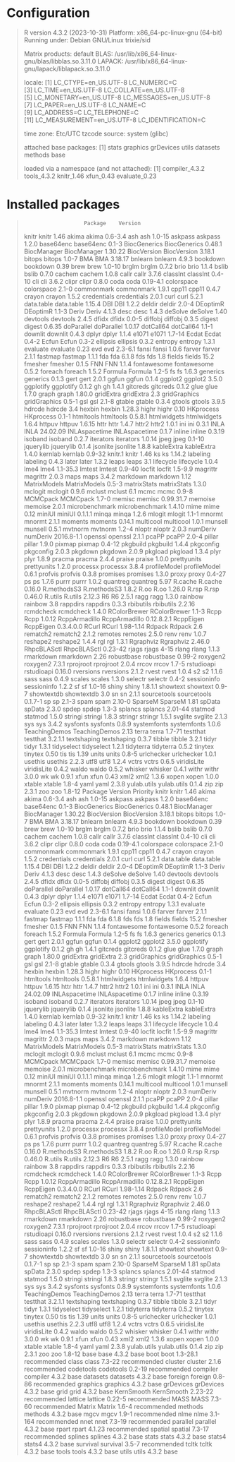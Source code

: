 # Configuration

>  R version 4.3.2 (2023-10-31)
>  Platform: x86_64-pc-linux-gnu (64-bit)
>  Running under: Debian GNU/Linux trixie/sid
>  
>  Matrix products: default
>  BLAS:   /usr/lib/x86_64-linux-gnu/blas/libblas.so.3.11.0 
>  LAPACK: /usr/lib/x86_64-linux-gnu/lapack/liblapack.so.3.11.0
>  
>  locale:
>   [1] LC_CTYPE=en_US.UTF-8       LC_NUMERIC=C              
>   [3] LC_TIME=en_US.UTF-8        LC_COLLATE=en_US.UTF-8    
>   [5] LC_MONETARY=en_US.UTF-8    LC_MESSAGES=en_US.UTF-8   
>   [7] LC_PAPER=en_US.UTF-8       LC_NAME=C                 
>   [9] LC_ADDRESS=C               LC_TELEPHONE=C            
>  [11] LC_MEASUREMENT=en_US.UTF-8 LC_IDENTIFICATION=C       
>  
>  time zone: Etc/UTC
>  tzcode source: system (glibc)
>  
>  attached base packages:
>  [1] stats     graphics  grDevices utils     datasets  methods   base     
>  
>  loaded via a namespace (and not attached):
>  [1] compiler_4.3.2 tools_4.3.2    knitr_1.46     xfun_0.43      evaluate_0.23


# Installed packages

>                        Package    Version
>  knitr                   knitr       1.46
>  akima                   akima    0.6-3.4
>  ash                       ash     1.0-15
>  askpass               askpass      1.2.0
>  base64enc           base64enc      0.1-3
>  BiocGenerics     BiocGenerics     0.48.1
>  BiocManager       BiocManager    1.30.22
>  BiocVersion       BiocVersion     3.18.1
>  bitops                 bitops      1.0-7
>  BMA                       BMA    3.18.17
>  bnlearn               bnlearn      4.9.3
>  bookdown             bookdown       0.39
>  brew                     brew     1.0-10
>  brglm                   brglm      0.7.2
>  brio                     brio      1.1.4
>  bslib                   bslib      0.7.0
>  cachem                 cachem      1.0.8
>  callr                   callr      3.7.6
>  classInt             classInt     0.4-10
>  cli                       cli      3.6.2
>  clipr                   clipr      0.8.0
>  coda                     coda   0.19-4.1
>  colorspace         colorspace      2.1-0
>  commonmark         commonmark      1.9.1
>  cpp11                   cpp11      0.4.7
>  crayon                 crayon      1.5.2
>  credentials       credentials      2.0.1
>  curl                     curl      5.2.1
>  data.table         data.table     1.15.4
>  DBI                       DBI      1.2.2
>  deldir                 deldir      2.0-4
>  DEoptimR             DEoptimR      1.1-3
>  Deriv                   Deriv      4.1.3
>  desc                     desc      1.4.3
>  deSolve               deSolve       1.40
>  devtools             devtools      2.4.5
>  dfidx                   dfidx      0.0-5
>  diffobj               diffobj      0.3.5
>  digest                 digest     0.6.35
>  doParallel         doParallel     1.0.17
>  dotCall64           dotCall64      1.1-1
>  downlit               downlit      0.4.3
>  dplyr                   dplyr      1.1.4
>  e1071                   e1071     1.7-14
>  Ecdat                   Ecdat      0.4-2
>  Ecfun                   Ecfun      0.3-2
>  ellipsis             ellipsis      0.3.2
>  entropy               entropy      1.3.1
>  evaluate             evaluate       0.23
>  evd                       evd    2.3-6.1
>  fansi                   fansi      1.0.6
>  farver                 farver      2.1.1
>  fastmap               fastmap      1.1.1
>  fda                       fda      6.1.8
>  fds                       fds        1.8
>  fields                 fields       15.2
>  fmesher               fmesher      0.1.5
>  FNN                       FNN      1.1.4
>  fontawesome       fontawesome      0.5.2
>  foreach               foreach      1.5.2
>  Formula               Formula      1.2-5
>  fs                         fs      1.6.3
>  generics             generics      0.1.3
>  gert                     gert      2.0.1
>  ggfun                   ggfun      0.1.4
>  ggplot2               ggplot2      3.5.0
>  ggplotify           ggplotify      0.1.2
>  gh                         gh      1.4.1
>  gitcreds             gitcreds      0.1.2
>  glue                     glue      1.7.0
>  graph                   graph     1.80.0
>  gridExtra           gridExtra        2.3
>  gridGraphics     gridGraphics      0.5-1
>  gsl                       gsl      2.1-8
>  gtable                 gtable      0.3.4
>  gtools                 gtools      3.9.5
>  hdrcde                 hdrcde        3.4
>  hexbin                 hexbin     1.28.3
>  highr                   highr       0.10
>  HKprocess           HKprocess      0.1-1
>  htmltools           htmltools    0.5.8.1
>  htmlwidgets       htmlwidgets      1.6.4
>  httpuv                 httpuv     1.6.15
>  httr                     httr      1.4.7
>  httr2                   httr2      1.0.1
>  ini                       ini      0.3.1
>  INLA                     INLA   24.02.09
>  INLAspacetime   INLAspacetime      0.1.7
>  inline                 inline     0.3.19
>  isoband               isoband      0.2.7
>  iterators           iterators     1.0.14
>  jpeg                     jpeg     0.1-10
>  jquerylib           jquerylib      0.1.4
>  jsonlite             jsonlite      1.8.8
>  kableExtra         kableExtra      1.4.0
>  kernlab               kernlab     0.9-32
>  knitr.1                 knitr       1.46
>  ks                         ks     1.14.2
>  labeling             labeling      0.4.3
>  later                   later      1.3.2
>  leaps                   leaps        3.1
>  lifecycle           lifecycle      1.0.4
>  lme4                     lme4   1.1-35.3
>  lmtest                 lmtest     0.9-40
>  locfit                 locfit    1.5-9.9
>  magrittr             magrittr      2.0.3
>  maps                     maps      3.4.2
>  markdown             markdown       1.12
>  MatrixModels     MatrixModels      0.5-3
>  matrixStats       matrixStats      1.3.0
>  mclogit               mclogit      0.9.6
>  mclust                 mclust        6.1
>  mcmc                     mcmc      0.9-8
>  MCMCpack             MCMCpack      1.7-0
>  memisc                 memisc  0.99.31.7
>  memoise               memoise      2.0.1
>  microbenchmark microbenchmark     1.4.10
>  mime                     mime       0.12
>  miniUI                 miniUI    0.1.1.1
>  minqa                   minqa      1.2.6
>  mlogit                 mlogit      1.1-1
>  mnormt                 mnormt      2.1.1
>  moments               moments     0.14.1
>  multicool           multicool      1.0.1
>  munsell               munsell      0.5.1
>  mvtnorm               mvtnorm      1.2-4
>  nloptr                 nloptr      2.0.3
>  numDeriv             numDeriv 2016.8-1.1
>  openssl               openssl      2.1.1
>  pcaPP                   pcaPP      2.0-4
>  pillar                 pillar      1.9.0
>  pixmap                 pixmap     0.4-12
>  pkgbuild             pkgbuild      1.4.4
>  pkgconfig           pkgconfig      2.0.3
>  pkgdown               pkgdown      2.0.9
>  pkgload               pkgload      1.3.4
>  plyr                     plyr      1.8.9
>  pracma                 pracma      2.4.4
>  praise                 praise      1.0.0
>  prettyunits       prettyunits      1.2.0
>  processx             processx      3.8.4
>  profileModel     profileModel      0.6.1
>  profvis               profvis      0.3.8
>  promises             promises      1.3.0
>  proxy                   proxy     0.4-27
>  ps                         ps      1.7.6
>  purrr                   purrr      1.0.2
>  quantreg             quantreg       5.97
>  R.cache               R.cache     0.16.0
>  R.methodsS3       R.methodsS3      1.8.2
>  R.oo                     R.oo     1.26.0
>  R.rsp                   R.rsp     0.46.0
>  R.utils               R.utils     2.12.3
>  R6                         R6      2.5.1
>  ragg                     ragg      1.3.0
>  rainbow               rainbow        3.8
>  rappdirs             rappdirs      0.3.3
>  rbibutils           rbibutils     2.2.16
>  rcmdcheck           rcmdcheck      1.4.0
>  RColorBrewer     RColorBrewer      1.1-3
>  Rcpp                     Rcpp     1.0.12
>  RcppArmadillo   RcppArmadillo 0.12.8.2.1
>  RcppEigen           RcppEigen  0.3.4.0.0
>  RCurl                   RCurl  1.98-1.14
>  Rdpack                 Rdpack        2.6
>  rematch2             rematch2      2.1.2
>  remotes               remotes      2.5.0
>  renv                     renv      1.0.7
>  reshape2             reshape2      1.4.4
>  rgl                       rgl      1.3.1
>  Rgraphviz           Rgraphviz     2.46.0
>  RhpcBLASctl       RhpcBLASctl    0.23-42
>  rjags                   rjags       4-15
>  rlang                   rlang      1.1.3
>  rmarkdown           rmarkdown       2.26
>  robustbase         robustbase     0.99-2
>  roxygen2             roxygen2      7.3.1
>  rprojroot           rprojroot      2.0.4
>  rrcov                   rrcov      1.7-5
>  rstudioapi         rstudioapi     0.16.0
>  rversions           rversions      2.1.2
>  rvest                   rvest      1.0.4
>  s2                         s2      1.1.6
>  sass                     sass      0.4.9
>  scales                 scales      1.3.0
>  selectr               selectr      0.4-2
>  sessioninfo       sessioninfo      1.2.2
>  sf                         sf     1.0-16
>  shiny                   shiny    1.8.1.1
>  showtext             showtext      0.9-7
>  showtextdb         showtextdb        3.0
>  sn                         sn      2.1.1
>  sourcetools       sourcetools    0.1.7-1
>  sp                         sp      2.1-3
>  spam                     spam     2.10-0
>  SparseM               SparseM       1.81
>  spData                 spData      2.3.0
>  spdep                   spdep      1.3-3
>  splancs               splancs    2.01-44
>  statmod               statmod      1.5.0
>  stringi               stringi      1.8.3
>  stringr               stringr      1.5.1
>  svglite               svglite      2.1.3
>  sys                       sys      3.4.2
>  sysfonts             sysfonts      0.8.9
>  systemfonts       systemfonts      1.0.6
>  TeachingDemos   TeachingDemos       2.13
>  terra                   terra     1.7-71
>  testthat             testthat    3.2.1.1
>  textshaping       textshaping      0.3.7
>  tibble                 tibble      3.2.1
>  tidyr                   tidyr      1.3.1
>  tidyselect         tidyselect      1.2.1
>  tidyterra           tidyterra      0.5.2
>  tinytex               tinytex       0.50
>  tis                       tis       1.39
>  units                   units      0.8-5
>  urlchecker         urlchecker      1.0.1
>  usethis               usethis      2.2.3
>  utf8                     utf8      1.2.4
>  vctrs                   vctrs      0.6.5
>  viridisLite       viridisLite      0.4.2
>  waldo                   waldo      0.5.2
>  whisker               whisker      0.4.1
>  withr                   withr      3.0.0
>  wk                         wk      0.9.1
>  xfun                     xfun       0.43
>  xml2                     xml2      1.3.6
>  xopen                   xopen      1.0.0
>  xtable                 xtable      1.8-4
>  yaml                     yaml      2.3.8
>  yulab.utils       yulab.utils      0.1.4
>  zip                       zip      2.3.1
>  zoo                       zoo     1.8-12
>                        Package    Version    Priority
>  knitr                   knitr       1.46        <NA>
>  akima                   akima    0.6-3.4        <NA>
>  ash                       ash     1.0-15        <NA>
>  askpass               askpass      1.2.0        <NA>
>  base64enc           base64enc      0.1-3        <NA>
>  BiocGenerics     BiocGenerics     0.48.1        <NA>
>  BiocManager       BiocManager    1.30.22        <NA>
>  BiocVersion       BiocVersion     3.18.1        <NA>
>  bitops                 bitops      1.0-7        <NA>
>  BMA                       BMA    3.18.17        <NA>
>  bnlearn               bnlearn      4.9.3        <NA>
>  bookdown             bookdown       0.39        <NA>
>  brew                     brew     1.0-10        <NA>
>  brglm                   brglm      0.7.2        <NA>
>  brio                     brio      1.1.4        <NA>
>  bslib                   bslib      0.7.0        <NA>
>  cachem                 cachem      1.0.8        <NA>
>  callr                   callr      3.7.6        <NA>
>  classInt             classInt     0.4-10        <NA>
>  cli                       cli      3.6.2        <NA>
>  clipr                   clipr      0.8.0        <NA>
>  coda                     coda   0.19-4.1        <NA>
>  colorspace         colorspace      2.1-0        <NA>
>  commonmark         commonmark      1.9.1        <NA>
>  cpp11                   cpp11      0.4.7        <NA>
>  crayon                 crayon      1.5.2        <NA>
>  credentials       credentials      2.0.1        <NA>
>  curl                     curl      5.2.1        <NA>
>  data.table         data.table     1.15.4        <NA>
>  DBI                       DBI      1.2.2        <NA>
>  deldir                 deldir      2.0-4        <NA>
>  DEoptimR             DEoptimR      1.1-3        <NA>
>  Deriv                   Deriv      4.1.3        <NA>
>  desc                     desc      1.4.3        <NA>
>  deSolve               deSolve       1.40        <NA>
>  devtools             devtools      2.4.5        <NA>
>  dfidx                   dfidx      0.0-5        <NA>
>  diffobj               diffobj      0.3.5        <NA>
>  digest                 digest     0.6.35        <NA>
>  doParallel         doParallel     1.0.17        <NA>
>  dotCall64           dotCall64      1.1-1        <NA>
>  downlit               downlit      0.4.3        <NA>
>  dplyr                   dplyr      1.1.4        <NA>
>  e1071                   e1071     1.7-14        <NA>
>  Ecdat                   Ecdat      0.4-2        <NA>
>  Ecfun                   Ecfun      0.3-2        <NA>
>  ellipsis             ellipsis      0.3.2        <NA>
>  entropy               entropy      1.3.1        <NA>
>  evaluate             evaluate       0.23        <NA>
>  evd                       evd    2.3-6.1        <NA>
>  fansi                   fansi      1.0.6        <NA>
>  farver                 farver      2.1.1        <NA>
>  fastmap               fastmap      1.1.1        <NA>
>  fda                       fda      6.1.8        <NA>
>  fds                       fds        1.8        <NA>
>  fields                 fields       15.2        <NA>
>  fmesher               fmesher      0.1.5        <NA>
>  FNN                       FNN      1.1.4        <NA>
>  fontawesome       fontawesome      0.5.2        <NA>
>  foreach               foreach      1.5.2        <NA>
>  Formula               Formula      1.2-5        <NA>
>  fs                         fs      1.6.3        <NA>
>  generics             generics      0.1.3        <NA>
>  gert                     gert      2.0.1        <NA>
>  ggfun                   ggfun      0.1.4        <NA>
>  ggplot2               ggplot2      3.5.0        <NA>
>  ggplotify           ggplotify      0.1.2        <NA>
>  gh                         gh      1.4.1        <NA>
>  gitcreds             gitcreds      0.1.2        <NA>
>  glue                     glue      1.7.0        <NA>
>  graph                   graph     1.80.0        <NA>
>  gridExtra           gridExtra        2.3        <NA>
>  gridGraphics     gridGraphics      0.5-1        <NA>
>  gsl                       gsl      2.1-8        <NA>
>  gtable                 gtable      0.3.4        <NA>
>  gtools                 gtools      3.9.5        <NA>
>  hdrcde                 hdrcde        3.4        <NA>
>  hexbin                 hexbin     1.28.3        <NA>
>  highr                   highr       0.10        <NA>
>  HKprocess           HKprocess      0.1-1        <NA>
>  htmltools           htmltools    0.5.8.1        <NA>
>  htmlwidgets       htmlwidgets      1.6.4        <NA>
>  httpuv                 httpuv     1.6.15        <NA>
>  httr                     httr      1.4.7        <NA>
>  httr2                   httr2      1.0.1        <NA>
>  ini                       ini      0.3.1        <NA>
>  INLA                     INLA   24.02.09        <NA>
>  INLAspacetime   INLAspacetime      0.1.7        <NA>
>  inline                 inline     0.3.19        <NA>
>  isoband               isoband      0.2.7        <NA>
>  iterators           iterators     1.0.14        <NA>
>  jpeg                     jpeg     0.1-10        <NA>
>  jquerylib           jquerylib      0.1.4        <NA>
>  jsonlite             jsonlite      1.8.8        <NA>
>  kableExtra         kableExtra      1.4.0        <NA>
>  kernlab               kernlab     0.9-32        <NA>
>  knitr.1                 knitr       1.46        <NA>
>  ks                         ks     1.14.2        <NA>
>  labeling             labeling      0.4.3        <NA>
>  later                   later      1.3.2        <NA>
>  leaps                   leaps        3.1        <NA>
>  lifecycle           lifecycle      1.0.4        <NA>
>  lme4                     lme4   1.1-35.3        <NA>
>  lmtest                 lmtest     0.9-40        <NA>
>  locfit                 locfit    1.5-9.9        <NA>
>  magrittr             magrittr      2.0.3        <NA>
>  maps                     maps      3.4.2        <NA>
>  markdown             markdown       1.12        <NA>
>  MatrixModels     MatrixModels      0.5-3        <NA>
>  matrixStats       matrixStats      1.3.0        <NA>
>  mclogit               mclogit      0.9.6        <NA>
>  mclust                 mclust        6.1        <NA>
>  mcmc                     mcmc      0.9-8        <NA>
>  MCMCpack             MCMCpack      1.7-0        <NA>
>  memisc                 memisc  0.99.31.7        <NA>
>  memoise               memoise      2.0.1        <NA>
>  microbenchmark microbenchmark     1.4.10        <NA>
>  mime                     mime       0.12        <NA>
>  miniUI                 miniUI    0.1.1.1        <NA>
>  minqa                   minqa      1.2.6        <NA>
>  mlogit                 mlogit      1.1-1        <NA>
>  mnormt                 mnormt      2.1.1        <NA>
>  moments               moments     0.14.1        <NA>
>  multicool           multicool      1.0.1        <NA>
>  munsell               munsell      0.5.1        <NA>
>  mvtnorm               mvtnorm      1.2-4        <NA>
>  nloptr                 nloptr      2.0.3        <NA>
>  numDeriv             numDeriv 2016.8-1.1        <NA>
>  openssl               openssl      2.1.1        <NA>
>  pcaPP                   pcaPP      2.0-4        <NA>
>  pillar                 pillar      1.9.0        <NA>
>  pixmap                 pixmap     0.4-12        <NA>
>  pkgbuild             pkgbuild      1.4.4        <NA>
>  pkgconfig           pkgconfig      2.0.3        <NA>
>  pkgdown               pkgdown      2.0.9        <NA>
>  pkgload               pkgload      1.3.4        <NA>
>  plyr                     plyr      1.8.9        <NA>
>  pracma                 pracma      2.4.4        <NA>
>  praise                 praise      1.0.0        <NA>
>  prettyunits       prettyunits      1.2.0        <NA>
>  processx             processx      3.8.4        <NA>
>  profileModel     profileModel      0.6.1        <NA>
>  profvis               profvis      0.3.8        <NA>
>  promises             promises      1.3.0        <NA>
>  proxy                   proxy     0.4-27        <NA>
>  ps                         ps      1.7.6        <NA>
>  purrr                   purrr      1.0.2        <NA>
>  quantreg             quantreg       5.97        <NA>
>  R.cache               R.cache     0.16.0        <NA>
>  R.methodsS3       R.methodsS3      1.8.2        <NA>
>  R.oo                     R.oo     1.26.0        <NA>
>  R.rsp                   R.rsp     0.46.0        <NA>
>  R.utils               R.utils     2.12.3        <NA>
>  R6                         R6      2.5.1        <NA>
>  ragg                     ragg      1.3.0        <NA>
>  rainbow               rainbow        3.8        <NA>
>  rappdirs             rappdirs      0.3.3        <NA>
>  rbibutils           rbibutils     2.2.16        <NA>
>  rcmdcheck           rcmdcheck      1.4.0        <NA>
>  RColorBrewer     RColorBrewer      1.1-3        <NA>
>  Rcpp                     Rcpp     1.0.12        <NA>
>  RcppArmadillo   RcppArmadillo 0.12.8.2.1        <NA>
>  RcppEigen           RcppEigen  0.3.4.0.0        <NA>
>  RCurl                   RCurl  1.98-1.14        <NA>
>  Rdpack                 Rdpack        2.6        <NA>
>  rematch2             rematch2      2.1.2        <NA>
>  remotes               remotes      2.5.0        <NA>
>  renv                     renv      1.0.7        <NA>
>  reshape2             reshape2      1.4.4        <NA>
>  rgl                       rgl      1.3.1        <NA>
>  Rgraphviz           Rgraphviz     2.46.0        <NA>
>  RhpcBLASctl       RhpcBLASctl    0.23-42        <NA>
>  rjags                   rjags       4-15        <NA>
>  rlang                   rlang      1.1.3        <NA>
>  rmarkdown           rmarkdown       2.26        <NA>
>  robustbase         robustbase     0.99-2        <NA>
>  roxygen2             roxygen2      7.3.1        <NA>
>  rprojroot           rprojroot      2.0.4        <NA>
>  rrcov                   rrcov      1.7-5        <NA>
>  rstudioapi         rstudioapi     0.16.0        <NA>
>  rversions           rversions      2.1.2        <NA>
>  rvest                   rvest      1.0.4        <NA>
>  s2                         s2      1.1.6        <NA>
>  sass                     sass      0.4.9        <NA>
>  scales                 scales      1.3.0        <NA>
>  selectr               selectr      0.4-2        <NA>
>  sessioninfo       sessioninfo      1.2.2        <NA>
>  sf                         sf     1.0-16        <NA>
>  shiny                   shiny    1.8.1.1        <NA>
>  showtext             showtext      0.9-7        <NA>
>  showtextdb         showtextdb        3.0        <NA>
>  sn                         sn      2.1.1        <NA>
>  sourcetools       sourcetools    0.1.7-1        <NA>
>  sp                         sp      2.1-3        <NA>
>  spam                     spam     2.10-0        <NA>
>  SparseM               SparseM       1.81        <NA>
>  spData                 spData      2.3.0        <NA>
>  spdep                   spdep      1.3-3        <NA>
>  splancs               splancs    2.01-44        <NA>
>  statmod               statmod      1.5.0        <NA>
>  stringi               stringi      1.8.3        <NA>
>  stringr               stringr      1.5.1        <NA>
>  svglite               svglite      2.1.3        <NA>
>  sys                       sys      3.4.2        <NA>
>  sysfonts             sysfonts      0.8.9        <NA>
>  systemfonts       systemfonts      1.0.6        <NA>
>  TeachingDemos   TeachingDemos       2.13        <NA>
>  terra                   terra     1.7-71        <NA>
>  testthat             testthat    3.2.1.1        <NA>
>  textshaping       textshaping      0.3.7        <NA>
>  tibble                 tibble      3.2.1        <NA>
>  tidyr                   tidyr      1.3.1        <NA>
>  tidyselect         tidyselect      1.2.1        <NA>
>  tidyterra           tidyterra      0.5.2        <NA>
>  tinytex               tinytex       0.50        <NA>
>  tis                       tis       1.39        <NA>
>  units                   units      0.8-5        <NA>
>  urlchecker         urlchecker      1.0.1        <NA>
>  usethis               usethis      2.2.3        <NA>
>  utf8                     utf8      1.2.4        <NA>
>  vctrs                   vctrs      0.6.5        <NA>
>  viridisLite       viridisLite      0.4.2        <NA>
>  waldo                   waldo      0.5.2        <NA>
>  whisker               whisker      0.4.1        <NA>
>  withr                   withr      3.0.0        <NA>
>  wk                         wk      0.9.1        <NA>
>  xfun                     xfun       0.43        <NA>
>  xml2                     xml2      1.3.6        <NA>
>  xopen                   xopen      1.0.0        <NA>
>  xtable                 xtable      1.8-4        <NA>
>  yaml                     yaml      2.3.8        <NA>
>  yulab.utils       yulab.utils      0.1.4        <NA>
>  zip                       zip      2.3.1        <NA>
>  zoo                       zoo     1.8-12        <NA>
>  base                     base      4.3.2        base
>  boot                     boot   1.3-28.1 recommended
>  class                   class     7.3-22 recommended
>  cluster               cluster      2.1.6 recommended
>  codetools           codetools     0.2-19 recommended
>  compiler             compiler      4.3.2        base
>  datasets             datasets      4.3.2        base
>  foreign               foreign     0.8-86 recommended
>  graphics             graphics      4.3.2        base
>  grDevices           grDevices      4.3.2        base
>  grid                     grid      4.3.2        base
>  KernSmooth         KernSmooth    2.23-22 recommended
>  lattice               lattice     0.22-5 recommended
>  MASS                     MASS     7.3-60 recommended
>  Matrix                 Matrix      1.6-4 recommended
>  methods               methods      4.3.2        base
>  mgcv                     mgcv      1.9-1 recommended
>  nlme                     nlme    3.1-164 recommended
>  nnet                     nnet     7.3-19 recommended
>  parallel             parallel      4.3.2        base
>  rpart                   rpart     4.1.23 recommended
>  spatial               spatial     7.3-17 recommended
>  splines               splines      4.3.2        base
>  stats                   stats      4.3.2        base
>  stats4                 stats4      4.3.2        base
>  survival             survival      3.5-7 recommended
>  tcltk                   tcltk      4.3.2        base
>  tools                   tools      4.3.2        base
>  utils                   utils      4.3.2        base

